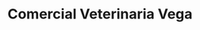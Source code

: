 ---
title: "Comercial Veterinaria Vega"
url: /salamanca/comercial-veterinaria-vega/
shop: mascotas
---